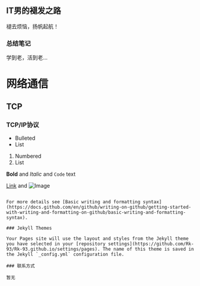 ## IT男的褪发之路

褪去烦恼，扬帆起航！


### 总结笔记

学到老，活到老...


# 网络通信
## TCP
### TCP/IP协议



- Bulleted
- List

1. Numbered
2. List

**Bold** and _Italic_ and `Code` text

[Link](url) and ![Image](src)
```

For more details see [Basic writing and formatting syntax](https://docs.github.com/en/github/writing-on-github/getting-started-with-writing-and-formatting-on-github/basic-writing-and-formatting-syntax).

### Jekyll Themes

Your Pages site will use the layout and styles from the Jekyll theme you have selected in your [repository settings](https://github.com/Rk-93/Rk-93.github.io/settings/pages). The name of this theme is saved in the Jekyll `_config.yml` configuration file.

### 联系方式

暂无
